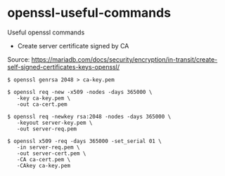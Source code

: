 # openssl-useful-commands
Useful openssl commands

* Create server certificate signed by CA

Source: https://mariadb.com/docs/security/encryption/in-transit/create-self-signed-certificates-keys-openssl/

```
$ openssl genrsa 2048 > ca-key.pem

$ openssl req -new -x509 -nodes -days 365000 \
   -key ca-key.pem \
   -out ca-cert.pem

$ openssl req -newkey rsa:2048 -nodes -days 365000 \
   -keyout server-key.pem \
   -out server-req.pem

$ openssl x509 -req -days 365000 -set_serial 01 \
   -in server-req.pem \
   -out server-cert.pem \
   -CA ca-cert.pem \
   -CAkey ca-key.pem
```
